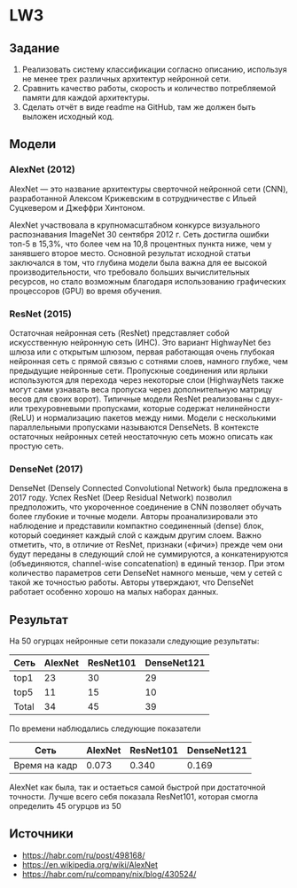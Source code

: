 
# LW3

## Задание
1. Реализовать систему классификации согласно описанию, используя не 
менее трех различных архитектур нейронной сети.
2. Сравнить качество работы, скорость и количество потребляемой памяти 
для каждой архитектуры.
3. Сделать отчёт в виде readme на GitHub, там же должен быть выложен 
исходный код.

## Модели
### AlexNet (2012)
AlexNet — это название архитектуры сверточной нейронной сети (CNN), разработанной Алексом Крижевским в сотрудничестве с Ильей Суцкевером и Джеффри Хинтоном.

AlexNet участвовала в крупномасштабном конкурсе визуального распознавания ImageNet 30 сентября 2012 г.
Сеть достигла ошибки топ-5 в 15,3%, что более чем на 10,8 процентных пункта ниже, чем у занявшего второе место. 
Основной результат исходной статьи заключался в том, что глубина модели была важна для ее высокой производительности, 
что требовало больших вычислительных ресурсов, но стало возможным благодаря использованию графических процессоров (GPU) во время обучения.
### ResNet (2015)
Остаточная нейронная сеть (ResNet) представляет собой искусственную нейронную сеть (ИНС). 
Это вариант HighwayNet без шлюза или с открытым шлюзом, первая работающая очень глубокая нейронная сеть с прямой связью с сотнями слоев, 
намного глубже, чем предыдущие нейронные сети. Пропускные соединения или ярлыки используются для перехода через некоторые слои (HighwayNets также могут сами узнавать веса пропуска через дополнительную матрицу весов для своих ворот). 
Типичные модели ResNet реализованы с двух- или трехуровневыми пропусками, которые содержат нелинейности (ReLU) и нормализацию пакетов между ними. 
Модели с несколькими параллельными пропусками называются DenseNets. В контексте остаточных нейронных сетей неостаточную сеть можно описать как простую сеть.
### DenseNet (2017) 
DenseNet (Densely Connected Convolutional Network) была предложена в 2017 году. 
Успех ResNet (Deep Residual Network) позволил предположить, что укороченное соединение в CNN позволяет обучать более глубокие и точные модели. 
Авторы проанализировали это наблюдение и представили компактно соединенный (dense) блок, который соединяет каждый слой с каждым другим слоем. 
Важно отметить, что, в отличие от ResNet, признаки («фичи») прежде чем они будут переданы в следующий слой не суммируются,
а конкатенируются (объединяются, channel-wise concatenation) в единый тензор. 
При этом количество параметров сети DenseNet намного меньше, чем у сетей с такой же точностью работы. 
Авторы утверждают, что DenseNet работает особенно хорошо на малых наборах данных.

## Результат
На 50 огурцах нейронные сети показали следующие результаты:


| Сеть  | AlexNet | ResNet101 | DenseNet121 |
|-------|---------|-----------|-------------|
| top1  | 23      | 30        | 29          |
| top5  | 11      | 15        | 10          | 
| Total | 34      | 45        | 39          |


По времени наблюдались следующие показатели

| Сеть          | AlexNet | ResNet101 | DenseNet121 |
|---------------|---------|-----------|-------------|
| Время на кадр | 0.073   | 0.340     | 0.169       | 

AlexNet как была, так и остаеться самой быстрой при достаточной точности.
Лучше всего себя показала ResNet101, которая смогла определить 45 огурцов из 50

## Источники
- https://habr.com/ru/post/498168/
- https://en.wikipedia.org/wiki/AlexNet
- https://habr.com/ru/company/nix/blog/430524/